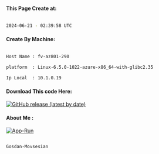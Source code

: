 
   
#### This Page Create at:

```bash

2024-06-21 - 02:39:58 UTC

```

#### Create By Machine:

```bash

Host Name : fv-az801-290

platform  : Linux-6.5.0-1022-azure-x86_64-with-glibc2.35

Ip Local  : 10.1.0.19

```
#### Download This code Here:

[![GitHub release (latest by date)](https://img.shields.io/github/v/release/Gosdan-Movsesian/Gosdan?style=for-the-badge&label=Download)](https://github.com/Gosdan-Movsesian/Gosdan/releases) 

</p> 

#### About Me :

[![App-Run](https://github.com/Gosdan-Movsesian/Gosdan/actions/workflows/App-Run.yml/badge.svg)](https://github.com/Gosdan-Movsesian/Gosdan/actions/workflows/App-Run.yml)

```bash

Gosdan-Movsesian

```

